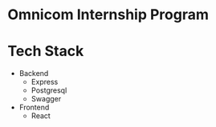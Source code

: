# Omnicom Internship Program

# Tech Stack

- Backend
  - Express
  - Postgresql
  - Swagger
- Frontend
  - React
